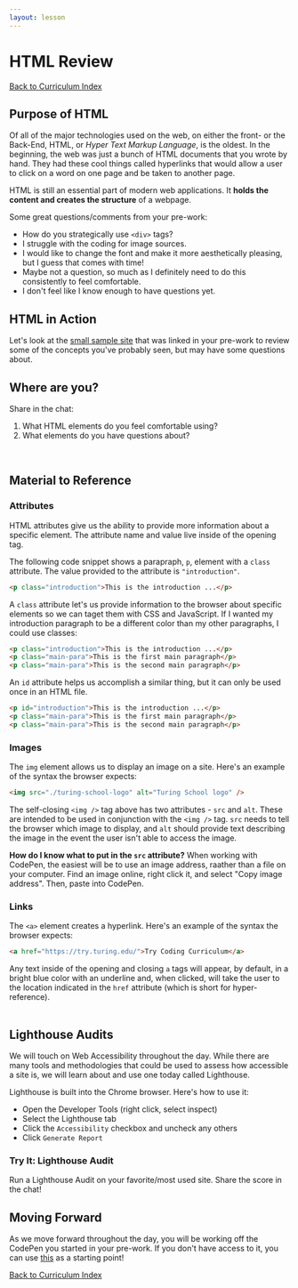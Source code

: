 ```yaml
---
layout: lesson
---
```


# HTML Review

<a href="../">Back to Curriculum Index</a>

## Purpose of HTML

Of all of the major technologies used on the web, on either the front- or the Back-End, HTML, or _Hyper Text Markup Language_, is the oldest. In the beginning, the web was just a bunch of HTML documents that you wrote by hand. They had these cool things called hyperlinks that would allow a user to click on a word on one page and be taken to another page.

HTML is still an essential part of modern web applications. It **holds the content and creates the structure** of a webpage.

Some great questions/comments from your pre-work:
- How do you strategically use `<div>` tags?
- I struggle with the coding for image sources.
- I would like to change the font and make it more aesthetically pleasing, but I guess that comes with time!
- Maybe not a question, so much as I definitely need to do this consistently to feel comfortable.
- I don't feel like I know enough to have questions yet.

## HTML in Action

Let's look at the [small sample site](https://codepen.io/turing-school/pen/ZEGRGde) that was linked in your pre-work to review some of the concepts you've probably seen, but may have some questions about.

## Where are you? 

Share in the chat:
1. What HTML elements do you feel comfortable using?
2. What elements do you have questions about?

<br>

## Material to Reference

### Attributes

HTML attributes give us the ability to provide more information about a specific element. The attribute name and value live inside of the opening tag.

The following code snippet shows a parapraph, `p`, element with a `class` attribute. The value provided to the attribute is `"introduction"`.

```html
<p class="introduction">This is the introduction ...</p>
```

A `class` attribute let's us provide information to the browser about specific elements so we can taget them with CSS and JavaScript. If I wanted my introduction paragraph to be a different color than my other paragraphs, I could use classes:

```html
<p class="introduction">This is the introduction ...</p>
<p class="main-para">This is the first main paragraph</p>
<p class="main-para">This is the second main paragraph</p>
```

An `id` attribute helps us accomplish a similar thing, but it can only be used once in an HTML file. 

```html
<p id="introduction">This is the introduction ...</p>
<p class="main-para">This is the first main paragraph</p>
<p class="main-para">This is the second main paragraph</p>
```

### Images

The `img` element allows us to display an image on a site. Here's an example of the syntax the browser expects:

```html
<img src="./turing-school-logo" alt="Turing School logo" />
```

The self-closing `<img />` tag above has two attributes - `src` and `alt`. These are intended to be used in conjunction with the `<img />` tag. `src` needs to tell the browser which image to display, and `alt` should provide text describing the image in the event the user isn't able to access the image.

**How do I know what to put in the `src` attribute?** When working with CodePen, the easiest will be to use an image address, raather than a file on your computer. Find an image online, right click it, and select "Copy image address". Then, paste into CodePen.

### Links

The `<a>` element creates a hyperlink. Here's an example of the syntax the browser expects:

```html
<a href="https://try.turing.edu/">Try Coding Curriculum</a>
```

Any text inside of the opening and closing `a` tags will appear, by default, in a bright blue color with an underline and, when clicked, will take the user to the location indicated in the `href` attribute (which is short for hyper-reference). 
<br>
<br>

## Lighthouse Audits

We will touch on Web Accessibility throughout the day. While there are many tools and methodologies that could be used to assess how accessible a site is, we will learn about and use one today called Lighthouse.

Lighthouse is built into the Chrome browser. Here's how to use it:
- Open the Developer Tools (right click, select inspect)
- Select the Lighthouse tab
- Click the `Accessibility` checkbox and uncheck any others
- Click `Generate Report`

<div class="try-it-new">
  <h3>Try It: Lighthouse Audit</h3>
  <p>Run a Lighthouse Audit on your favorite/most used site. Share the score in the chat!</p>
</div>

## Moving Forward

As we move forward throughout the day, you will be working off the CodePen you started in your pre-work. If you don't have access to it, you can use [this](https://codepen.io/turing-trycoding/pen/bGpOWNg) as a starting point!

<a href="../">Back to Curriculum Index</a>